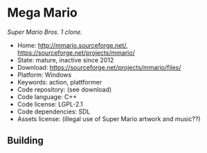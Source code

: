 # Mega Mario

_Super Mario Bros. 1 clone._

- Home: http://mmario.sourceforge.net/, https://sourceforge.net/projects/mmario/
- State: mature, inactive since 2012 
- Download: https://sourceforge.net/projects/mmario/files/
- Platform: Windows
- Keywords: action, plattformer
- Code repository: (see download)
- Code language: C++
- Code license: LGPL-2.1
- Code dependencies: SDL
- Assets license: (illegal use of Super Mario artwork and music??)

## Building
